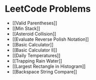 # LeetCode Problems
- [[Valid Parentheses]]
- [[Min Stack]]
- [[Asteroid Collision]]
- [[Evaluate Reverse Polish Notation]]
- [[Basic Calculator]]
- [[Basic Calculator II]]
- [[Daily Temperatures]]
- [[Trapping Rain Water]]
- [[Largest Rectangle in Histogram]]
- [[Backspace String Compare]]